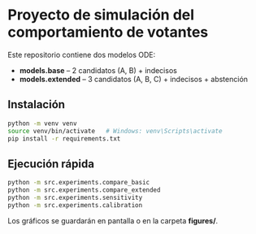 
# Proyecto de simulación del comportamiento de votantes

Este repositorio contiene dos modelos ODE:
* **models.base** – 2 candidatos (A, B) + indecisos
* **models.extended** – 3 candidatos (A, B, C) + indecisos + abstención

## Instalación

```bash
python -m venv venv
source venv/bin/activate   # Windows: venv\Scripts\activate
pip install -r requirements.txt
```

## Ejecución rápida

```bash
python -m src.experiments.compare_basic
python -m src.experiments.compare_extended
python -m src.experiments.sensitivity
python -m src.experiments.calibration
```

Los gráficos se guardarán en pantalla o en la carpeta **figures/**.
